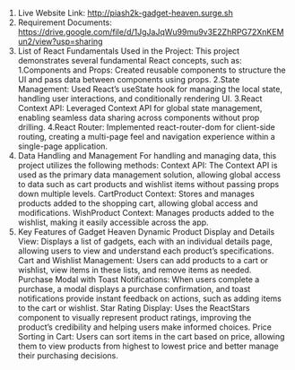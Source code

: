 1. Live Website Link: http://piash2k-gadget-heaven.surge.sh
2. Requirement Documents: https://drive.google.com/file/d/1JgJaJqWu99mu9v3E2ZhRPG72XnKEMun2/view?usp=sharing
3. List of React Fundamentals Used in the Project:
   This project demonstrates several fundamental React concepts, such as: 
   1.Components and Props: Created reusable components to structure the UI and pass data between components using props. 
   2.State Management: Used React’s useState hook for managing the local state, handling user interactions, and conditionally rendering UI.
   3.React Context API: Leveraged Context API for global state management, enabling seamless data sharing across components without prop drilling.
   4.React Router: Implemented react-router-dom for client-side routing, creating a multi-page feel and navigation experience within a single-page application.
4. Data Handling and Management
   For handling and managing data, this project utilizes the following methods:
   Context API: The Context API is used as the primary data management solution, allowing global access to data such as cart products and wishlist items without passing props down multiple levels.
   CartProduct Context: Stores and manages products added to the shopping cart, allowing global access and modifications.
   WishProduct Context: Manages products added to the wishlist, making it easily accessible across the app.
5. Key Features of Gadget Heaven
   Dynamic Product Display and Details View: Displays a list of gadgets, each with an individual details page, allowing users to view and understand each product’s specifications.
   Cart and Wishlist Management: Users can add products to a cart or wishlist, view items in these lists, and remove items as needed.
   Purchase Modal with Toast Notifications: When users complete a purchase, a modal displays a purchase confirmation, and toast notifications provide instant feedback on actions, such as adding items to the cart or wishlist.
   Star Rating Display: Uses the ReactStars component to visually represent product ratings, improving the product’s credibility and helping users make informed choices.
   Price Sorting in Cart: Users can sort items in the cart based on price, allowing them to view products from highest to lowest price and better manage their purchasing decisions.